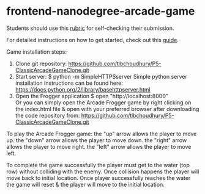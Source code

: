 frontend-nanodegree-arcade-game
===============================

Students should use this [rubric](https://www.udacity.com/course/viewer/#!/c-nd001/l-2696458597/m-2687128535) for self-checking their submission.

For detailed instructions on how to get started, check out this [guide](https://docs.google.com/document/d/1v01aScPjSWCCWQLIpFqvg3-vXLH2e8_SZQKC8jNO0Dc/pub?embedded=true).


Game installation steps:
1. Clone git repository: https://github.com/tlbchoudhury/P5-ClassicArcadeGameClone.git
2. Start server: $ python -m SimpleHTTPSserver 
Simple python server installation instructions can be found here: https://docs.python.org/2/library/basehttpserver.html		
3. Open the Frogger application $ open "http://localhost:8000"		 
					Or
you can simply open the Arcade Frogger game by right clicking on the index.html file & open with your preferred browser after downloading the code repository from: https://github.com/tlbchoudhury/P5-ClassicArcadeGameClone.git 

To play the Arcade Frogger game:
the "up" arrow allows the player to move up.
the "down" arrow allows the player to move down.
the "right" arrow allows the player to move right.
the "left" arrow allows the player to move left.

To complete the game successfully the player must get to the water (top row) without colliding with the enemy.
Once collision happens the player will move back to initial location. Once player successfully reaches the water the game will reset & the player will move to the initial location.

